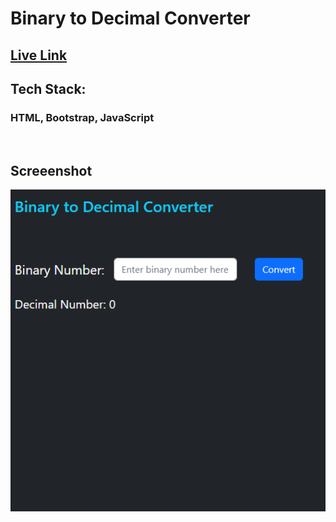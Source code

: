 # Binary to Decimal Converter 

## [Live Link]()

## Tech Stack:

### HTML, Bootstrap, JavaScript

<br>

## Screeenshot

![screenshot](./Screenshot.png)

